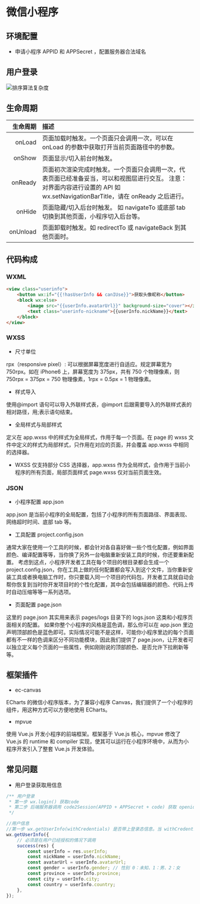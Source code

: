 # 微信小程序

## 环境配置

- 申请小程序 APPID 和 APPSecret ，配置服务器合法域名

## 用户登录

![排序算法复杂度](/assets/img/wx.login.jpg)

## 生命周期

| 生命周期 | 描述                                                                                                                                                                           |
| -------: | :----------------------------------------------------------------------------------------------------------------------------------------------------------------------------- |
|   onLoad | 页面加载时触发。一个页面只会调用一次，可以在 onLoad 的参数中获取打开当前页面路径中的参数。                                                                                     |
|   onShow | 页面显示/切入前台时触发。                                                                                                                                                      |
|  onReady | 页面初次渲染完成时触发。一个页面只会调用一次，代表页面已经准备妥当，可以和视图层进行交互。 注意：对界面内容进行设置的 API 如 wx.setNavigationBarTitle，请在 onReady 之后进行。 |
|   onHide | 页面隐藏/切入后台时触发。 如 navigateTo 或底部 tab 切换到其他页面，小程序切入后台等。                                                                                          |
| onUnload | 页面卸载时触发。如 redirectTo 或 navigateBack 到其他页面时。                                                                                                                   |

## 代码构成

### WXML

```html
<view class="userinfo">
	<button wx:if="{{!hasUserInfo && canIUse}}">获取头像昵称</button>
	<block wx:else>
		<image src="{{userInfo.avatarUrl}}" background-size="cover"></image>
		<text class="userinfo-nickname">{{userInfo.nickName}}</text>
	</block>
</view>
```

### WXSS

- 尺寸单位

rpx（responsive pixel）: 可以根据屏幕宽度进行自适应。规定屏幕宽为 750rpx。如在 iPhone6 上，屏幕宽度为 375px，共有 750 个物理像素，则 750rpx = 375px = 750 物理像素，1rpx = 0.5px = 1 物理像素。

- 样式导入

使用@import 语句可以导入外联样式表，@import 后跟需要导入的外联样式表的相对路径，用;表示语句结束。

- 全局样式与局部样式

定义在 app.wxss 中的样式为全局样式，作用于每一个页面。在 page 的 wxss 文件中定义的样式为局部样式，只作用在对应的页面，并会覆盖 app.wxss 中相同的选择器。

- WXSS 仅支持部分 CSS 选择器，app.wxss 作为全局样式，会作用于当前小程序的所有页面，局部页面样式 page.wxss 仅对当前页面生效。

### JSON

- 小程序配置 app.json

app.json 是当前小程序的全局配置，包括了小程序的所有页面路径、界面表现、网络超时时间、底部 tab 等。

- 工具配置 project.config.json

通常大家在使用一个工具的时候，都会针对各自喜好做一些个性化配置，例如界面颜色、编译配置等等，当你换了另外一台电脑重新安装工具的时候，你还要重新配置。
考虑到这点，小程序开发者工具在每个项目的根目录都会生成一个 project.config.json，你在工具上做的任何配置都会写入到这个文件，当你重新安装工具或者换电脑工作时，你只要载入同一个项目的代码包，开发者工具就自动会帮你恢复到当时你开发项目时的个性化配置，其中会包括编辑器的颜色、代码上传时自动压缩等等一系列选项。

- 页面配置 page.json

这里的 page.json 其实用来表示 pages/logs 目录下的 logs.json 这类和小程序页面相关的配置。
如果你整个小程序的风格是蓝色调，那么你可以在 app.json 里边声明顶部颜色是蓝色即可。实际情况可能不是这样，可能你小程序里边的每个页面都有不一样的色调来区分不同功能模块，因此我们提供了 page.json，让开发者可以独立定义每个页面的一些属性，例如刚刚说的顶部颜色、是否允许下拉刷新等等。

## 框架插件

- ec-canvas

ECharts 的微信小程序版本，为了兼容小程序 Canvas，我们提供了一个小程序的组件，用这种方式可以方便地使用 ECharts。

- mpvue

使用 Vue.js 开发小程序的前端框架。框架基于 Vue.js 核心，mpvue 修改了 Vue.js 的 runtime 和 compiler 实现，使其可以运行在小程序环境中，从而为小程序开发引入了整套 Vue.js 开发体验。

## 常见问题

- 用户登录获取用信息

```js
/** 用户登录
 * 第一步 wx.login() 获取code
 * 第二步 后端服务器调用 code2Session(APPID + APPSecret + code) 获取 openid + session_key + unionid
 */

//用户信息
//第一步 wx.getUserInfo(withCredentials) 是否带上登录态信息。当 withCredentials 为 true 时，要求此前有调用过 wx.login 且登录态尚未过期，此时返回的数据会包含 encryptedData, iv 等敏感信息；
wx.getUserInfo({
	// 必须是在用户已经授权的情况下调用
	success(res) {
		const userInfo = res.userInfo;
		const nickName = userInfo.nickName;
		const avatarUrl = userInfo.avatarUrl;
		const gender = userInfo.gender; // 性别 0：未知、1：男、2：女
		const province = userInfo.province;
		const city = userInfo.city;
		const country = userInfo.country;
	},
});
```
